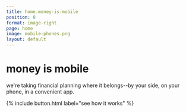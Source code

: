 ```yaml
---
title: home.money-is-mobile
position: 8
format: image-right
page: home
image: mobile-phones.png
layout: default
---
```


# money is mobile
we're taking financial planning where it belongs--by your side, on your phone, in a convenient app.

{% include button.html label="see how it works" %}

